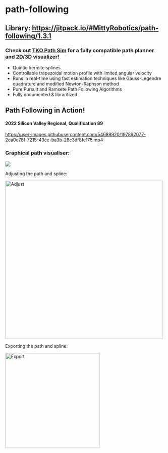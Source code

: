# path-following

## Library: https://jitpack.io/#MittyRobotics/path-following/1.3.1

### Check out [TKO Path Sim](https://github.com/MittyRobotics/TKO-Path-Simulator) for a fully compatible path planner and 2D/3D visualizer!

* Quintic hermite splines
* Controllable trapezoidal motion profile with limited angular velocity
* Runs in real-time using fast estimation techniques like Gauss-Legendre quadrature and modified Newton-Raphson method
* Pure Pursuit and Ramsete Path Following Algorithms
* Fully documented & libraritized

## Path Following in Action!

#### 2022 Silicon Valley Regional, Qualification 89


https://user-images.githubusercontent.com/54689920/197892077-2ea0e78f-7215-43ce-ba3b-28c3df8fe175.mp4


### Graphical path visualiser:

![](https://raw.githubusercontent.com/MittyRobotics/path-following/main/img/sim.png)

Adjusting the path and spline:

<img src="https://raw.githubusercontent.com/MittyRobotics/path-following/main/img/adjust.png" alt="Adjust" height="500px">

Exporting the path and spline:

<img src="https://raw.githubusercontent.com/MittyRobotics/path-following/main/img/export.png" alt="Export" height="300px">


